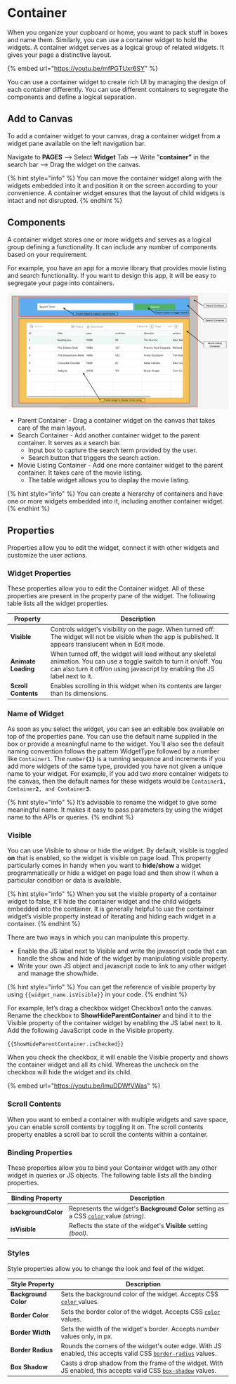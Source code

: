 # Container

When you organize your cupboard or home, you want to pack stuff in boxes and name them. Similarly, you can use a container widget to hold the widgets. A container widget serves as a logical group of related widgets. It gives your page a distinctive layout.

{% embed url="https://youtu.be/mfPGTUxr6SY" %}

You can use a container widget to create rich UI by managing the design of each container differently. You can use different containers to segregate the components and define a logical separation.

## Add to Canvas

To add a container widget to your canvas, drag a container widget from a widget pane available on the left navigation bar.

Navigate to **PAGES** —> Select **Widget** Tab —> Write "**container”** in the search bar —> Drag the widget on the canvas.

{% hint style="info" %}
You can move the container widget along with the widgets embedded into it and position it on the screen according to your convenience. A container widget ensures that the layout of child widgets is intact and not disrupted.
{% endhint %}

## Components

A container widget stores one or more widgets and serves as a logical group defining a functionality. It can include any number of components based on your requirement.

For example, you have an app for a movie library that provides movie listing and search functionality. If you want to design this app, it will be easy to segregate your page into containers.

![How to use the container widget?](<../.gitbook/assets/Widgets  Container  Components.png>)

* Parent Container - Drag a container widget on the canvas that takes care of the main layout.
* Search Container - Add another container widget to the parent container. It serves as a search bar.
  * Input box to capture the search term provided by the user.
  * Search button that triggers the search action.
* Movie Listing Container - Add one more container widget to the parent container. It takes care of the movie listing.
  * The table widget allows you to display the movie listing.

{% hint style="info" %}
You can create a hierarchy of containers and have one or more widgets embedded into it, including another container widget.
{% endhint %}

## Properties

Properties allow you to edit the widget, connect it with other widgets and customize the user actions.

### Widget Properties

These properties allow you to edit the Container widget. All of these properties are present in the property pane of the widget. The following table lists all the widget properties.

| Property            | Description                                                                                                                                                                                            |
| ------------------- | ------------------------------------------------------------------------------------------------------------------------------------------------------------------------------------------------------ |
| **Visible**         | Controls widget's visibility on the page. When turned off: The widget will not be visible when the app is published. It appears translucent when in Edit mode.                                         |
| **Animate Loading** | When turned off, the widget will load without any skeletal animation. You can use a toggle switch to turn it on/off. You can also turn it off/on using javascript by enabling the JS label next to it. |
| **Scroll Contents** | Enables scrolling in this widget when its contents are larger than its dimensions.                                                                                                                     |

### Name of Widget

As soon as you select the widget, you can see an editable box available on top of the properties pane. You can use the default name supplied in the box or provide a meaningful name to the widget. You’ll also see the default naming convention follows the pattern WidgetType followed by a number like `Container1`. The `number`**`{1}`** is a running sequence and increments if you add more widgets of the same type, provided you have not given a unique name to your widget. For example, if you add two more container widgets to the canvas, then the default names for these widgets would be `Container`**`1`**`, Container`**`2`**`, and Container`**`3`**.

{% hint style="info" %}
It’s advisable to rename the widget to give some meaningful name. It makes it easy to pass parameters by using the widget name to the APIs or queries.
{% endhint %}

### Visible

You can use Visible to show or hide the widget. By default, visible is toggled **on** that is enabled, so the widget is visible on page load. This property particularly comes in handy when you want to **hide/show** a widget programmatically or hide a widget on page load and then show it when a particular condition or data is available.

{% hint style="info" %}
When you set the visible property of a container widget to false, it’ll hide the container widget and the child widgets embedded into the container. It is generally helpful to use the container widget’s visible property instead of iterating and hiding each widget in a container.
{% endhint %}

There are two ways in which you can manipulate this property.

* Enable the JS label next to Visible and write the javascript code that can handle the show and hide of the widget by manipulating visible property.
* Write your own JS object and javascript code to link to any other widget and manage the show/hide.

{% hint style="info" %}
You can get the reference of visible property by using `{{widget_name.isVisible}}` in your code.
{% endhint %}

For example, let’s drag a checkbox widget Checkbox1 onto the canvas. Rename the checkbox to **ShowHideParentContainer** and bind it to the Visible property of the container widget by enabling the JS label next to it. Add the following JavaScript code in the Visible property.

```
{{ShowHideParentContainer.isChecked}}
```

When you check the checkbox, it will enable the Visible property and shows the container widget and all its child. Whereas the uncheck on the checkbox will hide the widget and its child.

{% embed url="https://youtu.be/ImuDDWfVWas" %}

### Scroll Contents

When you want to embed a container with multiple widgets and save space, you can enable scroll contents by toggling it on. The scroll contents property enables a scroll bar to scroll the contents within a container.

### Binding Properties

These properties allow you to bind your Container widget with any other widget in queries or JS objects. The following table lists all the binding properties.

| Binding Property    | Description                                                                                                                                       |
| ------------------- | ------------------------------------------------------------------------------------------------------------------------------------------------- |
| **backgroundColor** | Represents the widget's **Background Color** setting as a CSS [`color` ](https://developer.mozilla.org/en-US/docs/Web/CSS/color)value _(string)_. |
| **isVisible**       | Reflects the state of the widget's **Visible** setting _(bool)_.                                                                                  |

### Styles

Style properties allow you to change the look and feel of the widget.

| Style Property       | Description                                                                                                                                                                      |
| -------------------- | -------------------------------------------------------------------------------------------------------------------------------------------------------------------------------- |
| **Background Color** | Sets the background color of the widget. Accepts  CSS [`color` ](https://developer.mozilla.org/en-US/docs/Web/CSS/color)values.                                                  |
| **Border Color**     | Sets the border color of the widget. Accepts  CSS [`color` ](https://developer.mozilla.org/en-US/docs/Web/CSS/color)values.                                                      |
| **Border Width**     | Sets the width of the widget's border. Accepts _number_ values only, in px.                                                                                                      |
| **Border Radius**    | Rounds the corners of the widget's outer edge. With JS enabled, this accepts valid CSS [`border-radius`](https://developer.mozilla.org/en-US/docs/Web/CSS/border-radius) values. |
| **Box Shadow**       | Casts a drop shadow from the frame of the widget. With JS enabled, this accepts valid CSS [`box-shadow`](https://developer.mozilla.org/en-US/docs/Web/CSS/box-shadow) values.    |
